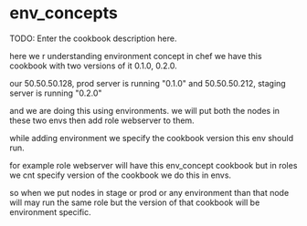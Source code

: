 # env_concepts

TODO: Enter the cookbook description here.

here we r understanding environment concept in chef we have this cookbook
with two versions of it 0.1.0, 0.2.0.

our 50.50.50.128, prod server is running "0.1.0" and
50.50.50.212, staging server is running "0.2.0"

and we are doing this using environments. we will put both the nodes in these two envs then add role webserver to them.

while adding environment we specify the cookbook version this env should run.

for example role webserver will have this env_concept cookbook but in roles we cnt specify version of the cookbook we do this 
in envs.

so when we put nodes in stage or prod or any environment than that node will may run the same role but the version of that cookbook will be 
environment specific.
